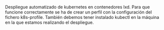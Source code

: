 Despliegue automatizado de kubernetes en contenedores lxd.
Para que funcione correctamente se ha de crear un perfil con la configuración del fichero k8s-profile.
También debemos tener instalado kubectl en la máquina en la que estamos realizando el despliegue.
